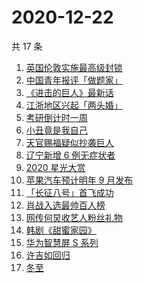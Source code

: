 # 2020-12-22

共 17 条

<!-- BEGIN -->
<!-- 最后更新时间 Tue Dec 22 2020 15:14:31 GMT+0800 (CST) -->
1. [英国伦敦实施最高级封锁](https://www.zhihu.com/search?q=英国疫情)
1. [中国青年报评「做题家」](https://www.zhihu.com/search?q=中国青年报)
1. [《进击的巨人》最新话](https://www.zhihu.com/search?q=进击的巨人)
1. [江浙地区兴起「两头婚」](https://www.zhihu.com/search?q=两头婚)
1. [考研倒计时一周](https://www.zhihu.com/search?q=考研)
1. [小丑竟是我自己](https://www.zhihu.com/search?q=小丑竟是我自己)
1. [天官赐福疑似抄袭巨人](https://www.zhihu.com/search?q=天官赐福)
1. [辽宁新增 6 例无症状者](https://www.zhihu.com/search?q=大连疫情)
1. [2020 星光大赏](https://www.zhihu.com/search?q=星光大赏)
1. [苹果汽车预计明年 9 月发布](https://www.zhihu.com/search?q=苹果汽车)
1. [「长征八号」首飞成功](https://www.zhihu.com/search?q=长征八号)
1. [肖战入选最帅百人榜](https://www.zhihu.com/search?q=肖战)
1. [网传何炅收艺人粉丝礼物](https://www.zhihu.com/search?q=何炅收礼)
1. [韩剧《甜蜜家园》](https://www.zhihu.com/search?q=甜蜜家园)
1. [华为智慧屏 S 系列](https://www.zhihu.com/search?q=华为智慧屏)
1. [许吉如回归](https://www.zhihu.com/search?q=许吉如)
1. [冬至](https://www.zhihu.com/search?q=冬至)
<!-- END -->
